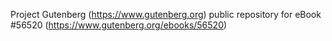 Project Gutenberg (https://www.gutenberg.org) public repository for
eBook #56520 (https://www.gutenberg.org/ebooks/56520)
